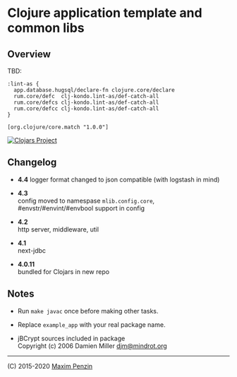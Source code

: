 # Clojure application template and common libs

## Overview

TBD:

    :lint-as {
      app.database.hugsql/declare-fn clojure.core/declare
      rum.core/defc  clj-kondo.lint-as/def-catch-all
      rum.core/defcs clj-kondo.lint-as/def-catch-all
      rum.core/defcc clj-kondo.lint-as/def-catch-all
    }

    [org.clojure/core.match "1.0.0"]

[![Clojars Project](https://img.shields.io/clojars/v/maxp/mlib.svg)](https://clojars.org/maxp/mlib)

## Changelog

- **4.4**
  logger format changed to json compatible (with logstash in mind)

- **4.3**  
  config moved to namespase `mlib.config.core`,  
  #envstr/#envint/#envbool support in config  

- **4.2**  
  http server, middleware, util

- **4.1**  
  next-jdbc

- **4.0.11**  
  bundled for Clojars in new repo

## Notes

- Run `make javac` once before making other tasks.

- Replace `example_app` with your real package name.

- jBCrypt sources included in package  
  Copyright (c) 2006 Damien Miller <djm@mindrot.org>

---

(C) 2015-2020 [Maxim Penzin](https://maxp.dev)
